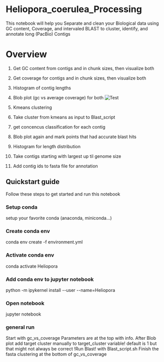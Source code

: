 # Heliopora_coerulea_Processing
This notebook will help you Separate and clean your Biological data using GC content, Coverage, and intervaled BLAST to cluster, identify, and annotate long (PacBio) Contigs

# Overview

1. Get GC content from contigs and in chunk sizes, then visualize both

2. Get coverage for contigs and in chunk sizes, then visualize both 

3. Histogram of contig lengths

4. Blob plot (gc vs average coverage) for both
![Test](https://github.com/AlexanderFastner/Heliopora_coerulea_Processing/master/images/Blob.png?raw=true)
5. Kmeans clustering

6. Take cluster from kmeans as input to Blast_script
7. get concencus classification for each contig
8. Blob plot again and mark points that had accurate blast hits

9. Histogram for length distribution

10. Take contigs starting with largest up til genome size
11. Add contig ids to fasta file for annotation


## Quickstart guide
Follow these steps to get started and run this notebook

### Setup conda
setup your favorite conda (anaconda, miniconda...)

### Create conda env
conda env create -f environment.yml

### Activate conda env
conda activate Heliopora

### Add conda env to jupyter notebook
python -m ipykernel install --user --name=Heliopora

### Open notebook
jupyter notebook

### general run
Start with gc_vs_coverage
Parameters are at the top with info.
After Blob plot add target cluster manually to target_cluster variable! default is 1 but that might not always be correct
!Run Blast! with Blast_script.sh
Finish the fasta clustering at the bottom of gc_vs_coverage

